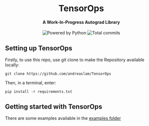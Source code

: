 <div align="center">

# TensorOps
#### A Work-In-Progress Autograd Library

<img src="https://img.shields.io/badge/Powered%20by-Python-306998" alt="Powered by Python">
<img src="https://badgen.net/github/commits/andreaslam/TensorOps/main" alt="Total commits">

</div>

## Setting up TensorOps

Firstly, to use this repo, use git clone to make the Repository available locally:

```
git clone https://github.com/andreaslam/TensorOps
```

Then, in a terminal, enter:

```
pip install -r requirements.txt
```

## Getting started with TensorOps

There are some examples available in the [examples folder](https://github.com/andreaslam/TensorOps/tree/main/examples)
